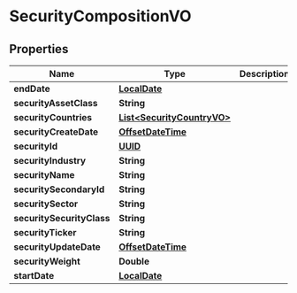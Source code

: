 
# SecurityCompositionVO

## Properties
Name | Type | Description | Notes
------------ | ------------- | ------------- | -------------
**endDate** | [**LocalDate**](LocalDate.md) |  |  [optional]
**securityAssetClass** | **String** |  |  [optional]
**securityCountries** | [**List&lt;SecurityCountryVO&gt;**](SecurityCountryVO.md) |  |  [optional]
**securityCreateDate** | [**OffsetDateTime**](OffsetDateTime.md) |  |  [optional]
**securityId** | [**UUID**](UUID.md) |  |  [optional]
**securityIndustry** | **String** |  |  [optional]
**securityName** | **String** |  |  [optional]
**securitySecondaryId** | **String** |  |  [optional]
**securitySector** | **String** |  |  [optional]
**securitySecurityClass** | **String** |  |  [optional]
**securityTicker** | **String** |  |  [optional]
**securityUpdateDate** | [**OffsetDateTime**](OffsetDateTime.md) |  |  [optional]
**securityWeight** | **Double** |  |  [optional]
**startDate** | [**LocalDate**](LocalDate.md) |  |  [optional]



